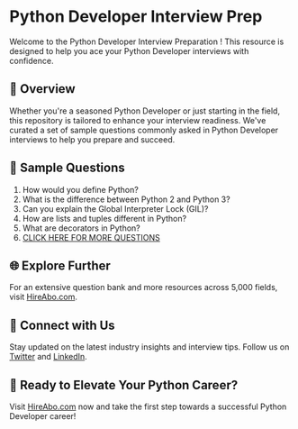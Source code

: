 # Python Developer Interview Prep

Welcome to the Python Developer Interview Preparation ! This resource is designed to help you ace your Python Developer interviews with confidence.

## 🚀 Overview

Whether you're a seasoned Python Developer or just starting in the field, this repository is tailored to enhance your interview readiness. We've curated a set of sample questions commonly asked in Python Developer interviews to help you prepare and succeed.

## 📝 Sample Questions

1. How would you define Python?
2. What is the difference between Python 2 and Python 3?
3. Can you explain the Global Interpreter Lock (GIL)?
4. How are lists and tuples different in Python?
5. What are decorators in Python?
6. [CLICK HERE FOR MORE QUESTIONS](https://hireabo.com/job/0_0_57/Python%20Developer)

## 🌐 Explore Further

For an extensive question bank and more resources across 5,000 fields, visit [HireAbo.com](https://www.hireabo.com).

## 📱 Connect with Us

Stay updated on the latest industry insights and interview tips. Follow us on [Twitter](https://twitter.com/hireabo) and [LinkedIn](https://www.linkedin.com/in/hire-abo-3609972a8/).

## 🚀 Ready to Elevate Your Python Career?

Visit [HireAbo.com](https://www.hireabo.com) now and take the first step towards a successful Python Developer career!